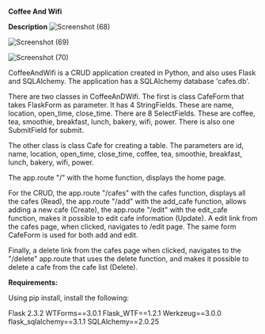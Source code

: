 **Coffee And Wifi**


**Description**
![Screenshot (68)](https://github.com/user-attachments/assets/a16b8d92-5032-436c-9d8d-a9876e206b5c)

![Screenshot (69)](https://github.com/user-attachments/assets/e4977637-1ff6-4adf-a5e6-8a8871f5466f)

![Screenshot (70)](https://github.com/user-attachments/assets/675f5fd1-3f5a-4ef6-880b-1c95f1808d48)

CoffeeAndWifi is a CRUD application created in Python, and also uses Flask and SQLAlchemy.
The application has a SQLAlchemy database 'cafes.db'.

There are two classes in CoffeeAnDWifi. The first is class CafeForm that takes FlaskForm as parameter. 
It has 4 StringFields. These are name, location, open_time, close_time. There are 8 SelectFields. 
These are coffee, tea, smoothie, breakfast, lunch, bakery, wifi, power. There is also one SubmitField for submit.

The other class is class Cafe for creating a table. The parameters are id, name, location, open_time, close_time, coffee, 
tea, smoothie, breakfast, lunch, bakery, wifi, power.

The app.route "/" with the home function, displays the home page.

For the CRUD, the app.route "/cafes" with the cafes function, displays all the cafes (Read),
the app.route "/add" with the add_cafe function, allows adding a new cafe (Create),
the app.route "/edit" with the edit_cafe function, makes it possible to edit cafe information (Update).
A edit link from the cafes page, when clicked, navigates to /edit page. The same form CafeForm
is used for both add and edit.

Finally, a delete link from the cafes page when clicked, navigates to the "/delete" app.route that uses the delete
function, and makes it possible to delete a cafe from the cafe list (Delete).

**Requirements:**

Using pip install, install the following:

Flask 2.3.2
WTForms==3.0.1
Flask_WTF==1.2.1
Werkzeug==3.0.0
flask_sqlalchemy==3.1.1
SQLAlchemy==2.0.25
